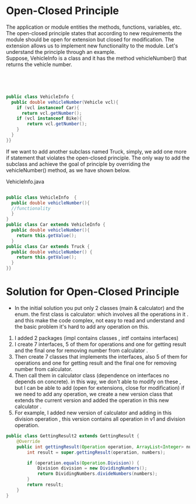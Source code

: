 # Open-Closed Principle
The application or module entities the methods, functions, variables, etc. The open-closed principle states that according to new requirements the module should be open for extension but closed for modification. The extension allows us to implement new functionality to the module. Let's understand the principle through an example.
<br/>
Suppose, VehicleInfo is a class and it has the method vehicleNumber() that returns the vehicle number.

<br/>

```java


public class VehicleInfo {  
  public double vehicleNumber(Vehicle vcl){  
    if (vcl instanceof Car){  
      return vcl.getNumber();  
    if (vcl instanceof Bike){  
        return vcl.getNumber();  
    }  
  }  
}}

```

If we want to add another subclass named Truck, simply, we add one more if statement that violates the open-closed principle. The only way to add the subclass and achieve the goal of principle by overriding the vehicleNumber() method, as we have shown below.

VehicleInfo.java

```java

public class VehicleInfo  {  
  public double vehicleNumber(){  
  //functionality   
  }  
}  
public class Car extends VehicleInfo {  
  public double vehicleNumber(){  
    return this.getValue();  
  }  
public class Car extends Truck {  
  public double vehicleNumber() {  
    return this.getValue();  
  }
}}

```

# Solution for Open-Closed Principle

* In the initial solution you put only 2 classes (main & calculator) and the enum.
the first class is calculator: which involves all the operations in it . and this make the code complex, not easy to read and understand and the basic problem it's hard to add any operation on this.
1. I added 2 packages (impl contains classes , intf contains interfaces)
2. I create 7 interfaces, 5 of them for operations and one for getting result and the final one for removing number from calculator . 
3. Then create 7 classes that implements the interfaces, also 5 of them for operations and one for getting result and the final one for removing number from calculator. 
4. Then call them in calculator class (dependence on interfaces no depends on concrete).
in this way, we don't able to modify on these , but I can be able to add (open for extensions, close for modification)
if we need to add any operation, we create a new version class that extends the current version and added the operation in this new calculator .
5. For example, I added new version of calculator and adding in this division operation , this version contains all operation in v1 and division operation.

```java
public class GettingResult2 extends GettingResult {
    @Override
    public int gettingResult(Operation operation, ArrayList<Integer> numbers) {
        int result = super.gettingResult(operation, numbers);

        if (operation.equals(Operation.Division)) {
            Division division = new DividingNumbers();
            return DividingNumbers.divideNumbers(numbers);
        }
        return result;
    }
}
```